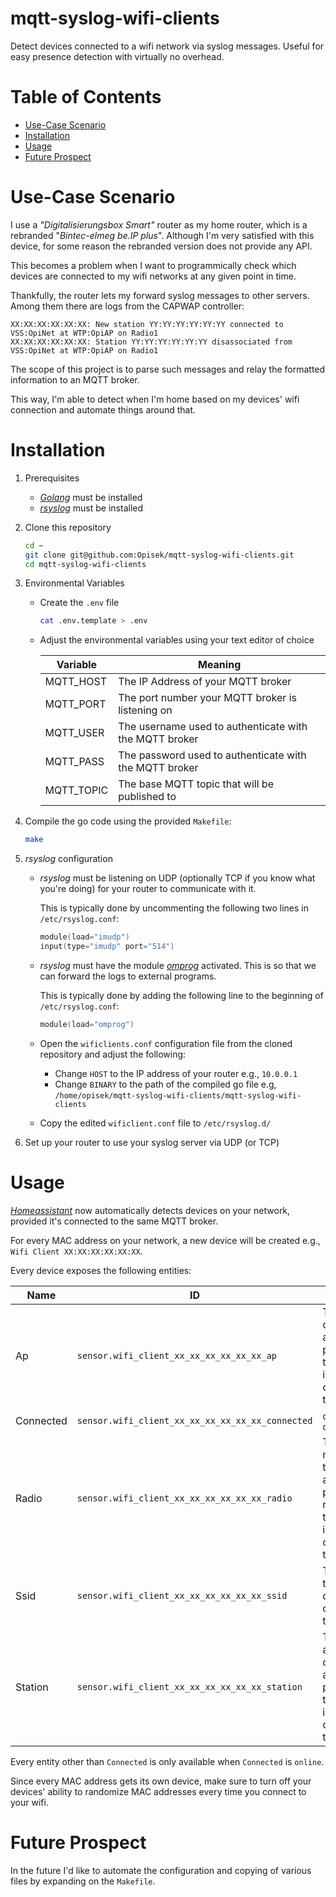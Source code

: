 # mqtt-syslog-wifi-clients
Detect devices connected to a wifi network via syslog messages.
Useful for easy presence detection with virtually no overhead.

# Table of Contents
- [Use-Case Scenario](#use-case-scenario)
- [Installation](#installation)
- [Usage](#usage)
- [Future Prospect](#future-prospect)

# Use-Case Scenario
I use a *"Digitalisierungsbox Smart"* router as my home router, which is a rebranded "*Bintec-elmeg be.IP plus*".
Although I'm very satisfied with this device, for some reason the rebranded version does not provide any API.

This becomes a problem when I want to programmically check which devices are connected to my wifi networks at any given point in time.

Thankfully, the router lets my forward syslog messages to other servers.
Among them there are logs from the CAPWAP controller:
```
XX:XX:XX:XX:XX:XX: New station YY:YY:YY:YY:YY:YY connected to VSS:OpiNet at WTP:OpiAP on Radio1
XX:XX:XX:XX:XX:XX: Station YY:YY:YY:YY:YY:YY disassociated from VSS:OpiNet at WTP:OpiAP on Radio1
```

The scope of this project is to parse such messages and relay the formatted information to an MQTT broker.

This way, I'm able to detect when I'm home based on my devices' wifi connection and automate things around that.

# Installation
1. Prerequisites
    - *[Golang](https://go.dev/doc/install)* must be installed
    - *[rsyslog](https://www.rsyslog.com/)* must be installed

2. Clone this repository
    ```sh
    cd ~
    git clone git@github.com:Opisek/mqtt-syslog-wifi-clients.git
    cd mqtt-syslog-wifi-clients
    ```

3. Environmental Variables
    - Create the `.env` file

        ```sh
        cat .env.template > .env
        ```
    - Adjust the environmental variables using your text editor of choice
    
        Variable|Meaning
        -|-
        MQTT_HOST|The IP Address of your MQTT broker
        MQTT_PORT|The port number your MQTT broker is listening on
        MQTT_USER|The username used to authenticate with the MQTT broker
        MQTT_PASS|The password used to authenticate with the MQTT broker
        MQTT_TOPIC|The base MQTT topic that will be published to

4. Compile the go code using the provided `Makefile`:
    ```sh
    make
    ```

5. *rsyslog* configuration
    - *rsyslog* must be listening on UDP (optionally TCP if you know what you're doing) for your router to communicate with it.

        This is typically done by uncommenting the following two lines in `/etc/rsyslog.conf`:

        ```c
        module(load="imudp")
        input(type="imudp" port="514")
        ```

    - *rsyslog* must have the module [*omprog*](https://rsyslog.readthedocs.io/en/latest/configuration/modules/omprog.html) activated. This is so that we can forward the logs to external programs.

        This is typically done by adding the following line to the beginning of `/etc/rsyslog.conf`:

        ```c
        module(load="omprog")
        ```

    - Open the `wificlients.conf` configuration file from the cloned repository and adjust the following:
        - Change `HOST` to the IP address of your router e.g., `10.0.0.1`
        - Change `BINARY` to the path of the compiled go file e.g, `/home/opisek/mqtt-syslog-wifi-clients/mqtt-syslog-wifi-clients`
    
    - Copy the edited `wificlient.conf` file to `/etc/rsyslog.d/`

6. Set up your router to use your syslog server via UDP (or TCP)

# Usage
*[Homeassistant](https://www.home-assistant.io/)* now automatically detects devices on your network, provided it's connected to the same MQTT broker.

For every MAC address on your network, a new device will be created e.g., `Wifi Client XX:XX:XX:XX:XX:XX`.

Every device exposes the following entities:

Name|ID|Meaning
-|-|-
Ap|`sensor.wifi_client_xx_xx_xx_xx_xx_xx_ap`|The name of the access point that the device is connected to
Connected|`sensor.wifi_client_xx_xx_xx_xx_xx_xx_connected`|`online` or `offline`
Radio|`sensor.wifi_client_xx_xx_xx_xx_xx_xx_radio`|The number of the access point's radio that the device is connected to
Ssid|`sensor.wifi_client_xx_xx_xx_xx_xx_xx_ssid`|The SSID that the device is connected to
Station|`sensor.wifi_client_xx_xx_xx_xx_xx_xx_station`|The MAC address of the access poitn that the device is connected to

Every entity other than `Connected` is only available when `Connected` is `online`.

Since every MAC address gets its own device, make sure to turn off your devices' ability to randomize MAC addresses every time you connect to your wifi.

# Future Prospect
In the future I'd like to automate the configuration and copying of various files by expanding on the `Makefile`.
